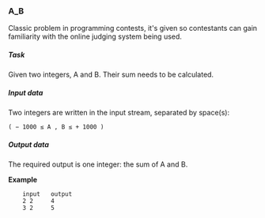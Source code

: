 ### A_B ###
Classic problem in programming contests, it's given so contestants can gain familiarity with the online judging system being used. 

##### Task #####
Given two integers, A and B. Their sum needs to be calculated. 

##### Input data #####
Two integers are written in the input stream, separated by space(s):
```
( − 1000 ≤ A , B ≤ + 1000 ) 
```
##### Output data #####
The required output is one integer:   the sum of A and B. 

**Example**
```
    input   output  
    2 2 	4
    3 2 	5 
```